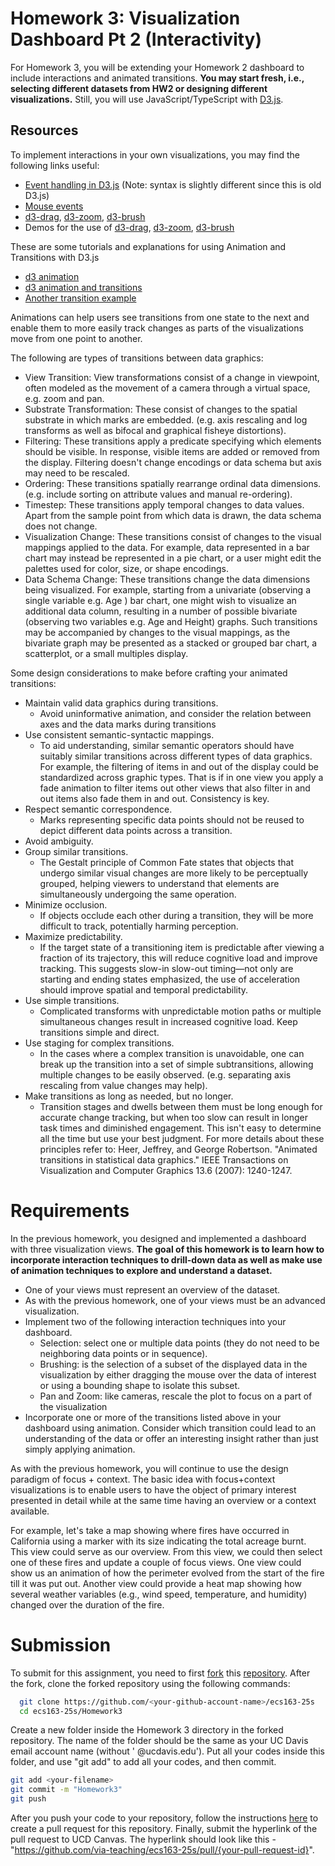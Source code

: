 # Homework 3:  Visualization Dashboard Pt 2 (Interactivity)
For Homework 3, you will be extending your Homework 2 dashboard to include interactions and animated transitions. **You may start fresh, i.e., selecting different datasets from HW2 or designing different visualizations.**
Still, you will use JavaScript/TypeScript with [D3.js](https://d3js.org/).

## Resources

To implement interactions in your own visualizations, you may find the following links useful:
* [Event handling in D3.js](https://gramener.github.io/d3js-playbook/events.html) (Note: syntax is slightly different since this is old D3.js)
* [Mouse events](https://observablehq.com/@d3/multitouch)
* [d3-drag](https://github.com/d3/d3-drag), [d3-zoom](https://github.com/d3/d3-zoom), [d3-brush](https://github.com/d3/d3-brush)
* Demos for the use of [d3-drag](https://bl.ocks.org/mbostock/22994cc97fefaeede0d861e6815a847e), [d3-zoom](https://observablehq.com/@d3/zoomable-bar-chart), [d3-brush](https://observablehq.com/@d3/brushable-scatterplot)

These are some tutorials and explanations for using Animation and Transitions with D3.js
* [d3 animation](https://observablehq.com/@d3/learn-d3-animation)
* [d3 animation and transitions](https://observablehq.com/@cesandoval/week-12-interaction-and-animation-d3-transitions-behavior)
* [Another transition example](https://www.d3indepth.com/transitions/)

Animations can help users see transitions from one state to the next and enable them to more easily track changes as parts of the visualizations move from one point to another.

The following are types of transitions between data graphics:

* View Transition: View transformations consist of a change in viewpoint, often modeled as the movement of a camera through a virtual space, e.g. zoom and pan.
* Substrate Transformation:  These consist of changes to the spatial substrate in which marks are embedded. (e.g. axis rescaling and log transforms as well as bifocal and graphical fisheye distortions).
* Filtering: These transitions apply a predicate specifying which elements should be visible. In response, visible items are added or removed from the display. Filtering doesn't change encodings or data schema but axis may need to be rescaled.
* Ordering: These transitions spatially rearrange ordinal data dimensions. (e.g. include sorting on attribute values and manual re-ordering).
* Timestep: These transitions apply temporal changes to data values. Apart from the sample point from which data is drawn, the data schema does not change.
* Visualization Change: These transitions consist of changes to the visual mappings applied to the data. For example, data represented in a bar chart may instead be represented in a pie chart, or a user might edit the palettes used for color, size, or shape encodings.
* Data Schema Change: These transitions change the data dimensions being visualized. For example, starting from a univariate (observing a single variable e.g. Age ) bar chart, one might wish to visualize an additional data column, resulting in a number of possible bivariate (observing two variables e.g. Age and Height) graphs. Such transitions may be accompanied by changes to the visual mappings, as the bivariate graph may be presented as a stacked or grouped bar chart, a scatterplot, or a small multiples display.

Some design considerations to make before crafting your animated transitions:

* Maintain valid data graphics during transitions. 
  * Avoid uninformative animation, and consider the relation between axes and the data marks during transitions
* Use consistent semantic-syntactic mappings.
  * To aid understanding, similar semantic operators should have suitably similar transitions across different types of data graphics. For example, the filtering of items in and out of the display could be standardized across graphic types. That is if in one view you apply a fade animation to filter items out other views that also filter in and out items also fade them in and out. Consistency is key.
* Respect semantic correspondence.
  * Marks representing specific data points should not be reused to depict different data points across a transition.
* Avoid ambiguity.
* Group similar transitions.
  * The Gestalt principle of Common Fate states that objects that undergo similar visual changes are more likely to be perceptually grouped, helping viewers to understand that elements are simultaneously undergoing the same operation.
* Minimize occlusion.
  * If objects occlude each other during a transition, they will be more difficult to track, potentially harming perception.
* Maximize predictability.
  * If the target state of a transitioning item is predictable after viewing a fraction of its trajectory, this will reduce cognitive load and improve tracking. This suggests slow-in slow-out timing—not only are starting and ending states emphasized, the use of acceleration should improve spatial and temporal predictability. 
* Use simple transitions.
  * Complicated transforms with unpredictable motion paths or multiple simultaneous changes result in increased cognitive load.  Keep transitions simple and direct.
* Use staging for complex transitions.
  * In the cases where a complex transition is unavoidable, one can break up the transition into a set of simple subtransitions, allowing multiple changes to be easily observed. (e.g. separating axis rescaling from value changes may help).
* Make transitions as long as needed, but no longer.
  * Transition stages and dwells between them must be long enough for accurate change tracking, but when too slow can result in longer task times and diminished engagement. This isn't easy to determine all the time but use your best judgment.
For more details about these principles refer to:
Heer, Jeffrey, and George Robertson. "Animated transitions in statistical data graphics." IEEE Transactions on Visualization and Computer Graphics 13.6 (2007): 1240-1247.



# Requirements
In the previous homework, you designed and implemented a dashboard with three visualization views.  **The goal of this homework is to learn how to incorporate interaction techniques to drill-down data as well as make use of animation techniques to explore and understand a dataset.**
* One of your views must represent an overview of the dataset.
* As with the previous homework, one of your views must be an advanced visualization.
* Implement two of the following interaction techniques into your dashboard.
  * Selection: select one or multiple data points (they do not need to be neighboring data points or in sequence).
  * Brushing: is the selection of a subset of the displayed data in the visualization by either dragging the mouse over the data of interest or using a bounding shape to isolate this subset.
  * Pan and Zoom: like cameras, rescale the plot to focus on a part of the visualization
* Incorporate one or more of the transitions listed above in your dashboard using animation. Consider which transition could lead to an understanding of the data or offer an interesting insight rather than just simply applying animation.

As with the previous homework, you will continue to use the design paradigm of focus + context. The basic idea with focus+context visualizations is to enable users to have the object of primary interest presented in detail while at the same time having an overview or a context available. 

For example, let's take a map showing where fires have occurred in California using a marker with its size indicating the total acreage burnt. This view could serve as our overview. From this view, we could then select one of these fires and update a couple of focus views. One view could show us an animation of how the perimeter evolved from the start of the fire till it was put out.  Another view could provide a heat map showing how several weather variables (e.g., wind speed, temperature, and humidity) changed over the duration of the fire. 

# Submission
To submit for this assignment, you need to first [fork](https://docs.github.com/en/free-pro-team@latest/github/getting-started-with-github/fork-a-repo) this [repository](https://github.com/via-teaching/ecs163-25s). After the fork, clone the forked repository using the following commands: 
```bash
  git clone https://github.com/<your-github-account-name>/ecs163-25s
  cd ecs163-25s/Homework3
```

Create a new folder inside the Homework 3 directory in the forked repository. The name of the folder should be the same as your UC Davis email account name (without ' @ucdavis.edu'). Put all your codes inside this folder, and use "git add" to add all your codes, and then commit. 
```bash
git add <your-filename> 
git commit -m "Homework3" 
git push
```
After you push your code to your repository, follow the instructions [here](https://help.github.com/en/github/collaborating-with-issues-and-pull-requests/creating-a-pull-request-from-a-fork) to create a pull request for this repository. Finally, submit the hyperlink of the pull request to UCD Canvas. The hyperlink should look like this - "https://github.com/via-teaching/ecs163-25s/pull/{your-pull-request-id}".
